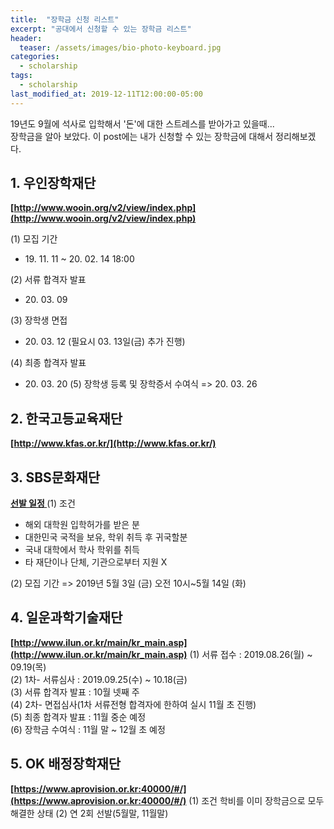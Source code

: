 ```yaml
---
title:  "장학금 신청 리스트"
excerpt: "공대에서 신청할 수 있는 장학금 리스트"
header:
  teaser: /assets/images/bio-photo-keyboard.jpg
categories:
  - scholarship
tags:
  - scholarship
last_modified_at: 2019-12-11T12:00:00-05:00
---
```

19년도 9월에 석사로 입학해서 '돈'에 대한 스트레스를 받아가고 있을때...   
장학금을 알아 보았다.
이 post에는 내가 신청할 수 있는 장학금에 대해서 정리해보겠다.

## 1. 우인장학재단

**[http://www.wooin.org/v2/view/index.php](http://www.wooin.org/v2/view/index.php)**

(1) 모집 기간
- 19\. 11. 11 ~ 20. 02. 14 18:00

(2) 서류 합격자 발표
-  20\. 03\. 09
 
(3) 장학생 면접
- 20\. 03\. 12  (필요시 03. 13일(금) 추가 진행)

(4) 최종 합격자 발표
- 20\. 03. 20
	(5) 장학생 등록 및 장학증서 수여식
		=> 20. 03. 26

## 2. 한국고등교육재단
**[http://www.kfas.or.kr/](http://www.kfas.or.kr/)**
	 
## 3. SBS문화재단

**[선발 일정 ](http://foundation.sbs.co.kr/culture.cmd?act=agendaFutureHumanGuideline)**
(1) 조건 
- 해외 대학원  입학허가를 받은 분
-  대한민국 국적을 보유, 학위 취득 후 귀국할분
- 국내 대학에서 학사 학위를 취득
- 타 재단이나 단체, 기관으로부터 지원 X

(2) 모집 기간
	=> 2019년 5월 3일 (금) 오전 10시~5월 14일 (화)

## 4. 일운과학기술재단

**[http://www.ilun.or.kr/main/kr_main.asp](http://www.ilun.or.kr/main/kr_main.asp)**
(1) 서류 접수 : 2019.08.26(월) ~ 09.19(목)  
(2) 1차- 서류심사 : 2019.09.25(수) ~ 10.18(금)  
(3) 서류 합격자 발표 : 10월 넷째 주  
(4) 2차- 면접심사(1차 서류전형 합격자에 한하여 실시 11월 초 진행)  
(5) 최종 합격자 발표 : 11월 중순 예정  
(6) 장학금 수여식 : 11월 말 ~ 12월 초 예정

## 5. OK 배정장학재단
**[https://www.aprovision.or.kr:40000/#/](https://www.aprovision.or.kr:40000/#/)**
(1) 조건
 학비를 이미 장학금으로 모두 해결한 상태
(2) 연 2회 선발(5월말, 11월말)

<!--stackedit_data:
eyJoaXN0b3J5IjpbMTc1NDIyMDIxNSwtMTQ0NTU0NzI0OSwtNj
k2NjcwMTYxLDM5NDcyMjAzLC0xMTgyNDc0ODI3XX0=
-->